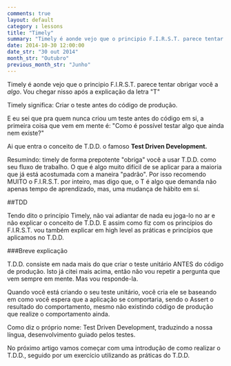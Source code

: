 ```yaml
---
comments: true
layout: default
category : lessons
title: "Timely"
summary: "Timely é aonde vejo que o principio F.I.R.S.T. parece tentar obrigar você a *algo*..."
date: 2014-10-30 12:00:00
date_str: "30 out 2014"
month_str: "Outubro"
previous_month_str: "Junho"
---
```


Timely é aonde vejo que o principio F.I.R.S.T. parece tentar obrigar você a *algo*. Vou chegar nisso após a explicação da letra "T"

Timely significa: Criar o teste antes do código de produção.

E eu sei que pra quem nunca criou um teste antes do código em si, a primeira coisa que vem em mente é: "Como é possível testar algo que ainda nem existe?"

Ai que entra o conceito de T.D.D. o famoso **Test Driven Development.**

Resumindo: timely de forma prepotente "obriga" você a usar T.D.D. como seu fluxo de trabalho. O que é algo muito difícil de se aplicar para a maioria que já está acostumada com a maneira "padrão". 
Por isso recomendo MUITO o F.I.R.S.T. por inteiro, mas digo que, o T é algo que demanda não apenas tempo de aprendizado, mas, uma mudança de hábito em sí.

##TDD

Tendo dito o princípio Timely, não vai adiantar de nada eu joga-lo no ar e não explicar o conceito de T.D.D.
E assim como fiz com os princípios do F.I.R.S.T. vou também explicar em high level as práticas e princípios que aplicamos no T.D.D.

###Breve explicação

T.D.D. consiste em nada mais do que criar o teste unitário ANTES do código de produção. Isto já citei mais acima, então não vou repetir a pergunta que vem sempre em mente. Mas vou responde-la.

Quando você está criando o seu teste unitário, você cria ele se baseando em como você espera que a aplicação se comportaria, sendo o Assert o resultado do comportamento, mesmo não existindo código de produção que realize o comportamento ainda.

Como diz o próprio nome: Test Driven Development, traduzindo a nossa língua, desenvolvimento guiado pelos testes.

No próximo artigo vamos começar com uma introdução de como realizar o T.D.D., seguido por um exercício utilizando as práticas do T.D.D. 



